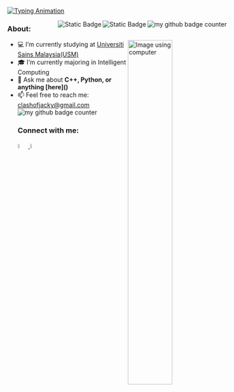 [![Typing Animation](https://readme-typing-svg.herokuapp.com?lines=Hi+there!+I'm+Jacky+Chung.;I+love+building+cool+projects.;As+a+novice,+I'm+eager+to+learn.;Hit+me+up+for+exciting+collaboration!
)](https://git.io/typing-svg)

<img src="https://komarev.com/ghpvc/?username=JackyChung2003&style=flat-square&color=blue" alt="my github badge counter" align="right"/>
<img alt="Static Badge" src="https://img.shields.io/badge/Made_With_Love-blue?style=flat-square" alt="Made with love" align="right">
<img alt="Static Badge" src="https://img.shields.io/badge/Author-Jacky-blue?style=flat-square&logo=github&color=blue" alt="Author badge" align="right">


<!-- If want add banner can add here -->

### About:
<picture>
    <source media="(prefers-color-scheme: dark)" srcset="images/Img-using-computer-dark-mode.jpg">
    <source media="(prefers-color-scheme: light)" srcset="images/Img-using-computer-light-mode.jpg">
    <img alt="Image using computer" width="45%" align="right">
  </picture>

<ul>
  <li> 💻 I’m currently studying at <a href="https://www.usm.my">Universiti Sains Malaysia(USM) </a> </li>
  <li> 🎓 I’m currently majoring in Intelligent Computing </li>
  <li> 💬 Ask me about <b>C++, Python, or anything [here]()</b> </li>
  <li> 📫 Feel free to reach me: <a href="mailto: clashofjacky@gmail.com">clashofjacky@gmail.com</a> </li>
</li>
  
<img src="https://komarev.com/ghpvc/?username=JackyChung2003&style=flat-square&color=blue" alt="my github badge counter" />


### Connect with me:
<p>
<a href="www.linkedin.com/in/jacky-chung-sze-yung-630b2b188">
  <picture>
    <source media="(prefers-color-scheme: dark)" srcset="images/linkedin-dark-mode.png">
    <source media="(prefers-color-scheme: light)" srcset="images/linkedin-light-mode.png">
    <img alt="Linkedin Icon" width="5%">
  </picture>
</a>
<a href="mailto:clashofjacky@gmail.com">
  <picture>
    <source media="(prefers-color-scheme: dark)" srcset="images/mail-dark-mode.png">
    <source media="(prefers-color-scheme: light)" srcset="images/mail-light-mode.png">
    <img alt="Email Icon" width="5%">
  </picture>
</a>
<!-- Can add youtube and instagram here if got related information --->


</p>

<!--
need to have banner
can have profile view
can have about me
better have a moving gif
have a light and darkmode social media link
language or tools use


add a oh you are still reading text
buy me a coffee
ping project
